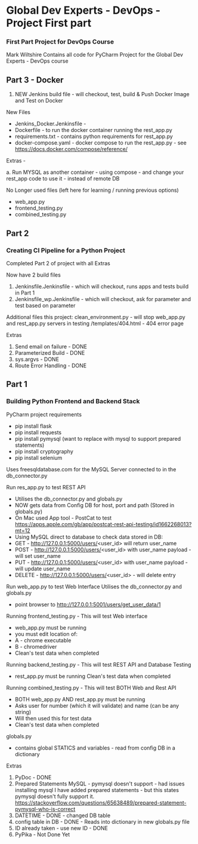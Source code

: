 # Global Dev Experts - DevOps - Project First part

### First Part Project for DevOps Course

Mark Wiltshire
Contains all code for PyCharm Project for the Global Dev Experts - DevOps course

## Part 3 - Docker

1. NEW Jenkins build file  - will checkout, test, build & Push Docker Image and Test on Docker

New Files
- Jenkins_Docker.Jenkinsfile -
- Dockerfile - to run the docker container running the rest_app.py
- requirements.txt - contains python requirements for rest_app.py
- docker-compose.yaml - docker compose to run the rest_app.py - see https://docs.docker.com/compose/reference/

Extras - 

a. Run MYSQL as another container - using compose - and change your rest_app code to use it - instead of remote DB

No Longer used files (left here for learning / running previous options)
- web_app.py
- frontend_testing.py
- combined_testing.py

## Part 2

### Creating CI Pipeline for a Python Project

Completed Part 2 of project with all Extras

Now have 2 build files
1. Jenkinsfile.Jenkinsfile - which will checkout, runs apps and tests build in Part 1
2. Jenkinsfile_wp.Jenkinsfile - which will checkout, ask for parameter and test based on parameter

Additional files this project:
clean_environment.py - will stop web_app.py and rest_app.py servers in testing
/templates/404.html - 404 error page

Extras
1. Send email on failure - DONE
2. Parameterized Build - DONE
3. sys.argvs - DONE
4. Route Error Handling - DONE


## Part 1

### Building Python Frontend and Backend Stack

PyCharm project requirements

* pip install flask
* pip install requests
* pip install pymysql (want to replace with mysql to support prepared statements)
* pip install cryptography
* pip install selenium

Uses freesqldatabase.com for the MySQL Server connected to in the db_connector.py

Run res_app.py to test REST API

* Utilises the db_connector.py and globals.py
* NOW gets data from Config DB for host, port and path (Stored in globals.py)
* On Mac used App tool - PostCat to test https://apps.apple.com/gb/app/postcat-rest-api-testing/id1662268013?mt=12
* Using MySQL direct to database to check data stored in DB:
* GET - http://127.0.0.1:5000/users/<user_id> will return user_name
* POST - http://127.0.0.1:5000/users/<user_id> with user_name payload - will set user_name
* PUT - http://127.0.0.1:5000/users/<user_id> with user_name payload - will update user_name
* DELETE - http://127.0.0.1:5000/users/<user_id>  - will delete entry

Run web_app.py to test Web Interface
Utilises the db_connector.py and globals.py

* point browser to http://127.0.0.1:5001/users/get_user_data/1

Running frontend_testing.py - This will test Web interface

* web_app.py must be running
* you must edit location of:
* A - chrome executable
* B - chromedriver
* Clean's test data when completed

Running backend_testing.py - This will test REST API and Database Testing

* rest_app.py must be running
  Clean's test data when completed

Running combined_testing.py - This will test BOTH Web and Rest API

* BOTH web_app.py AND rest_app.py must be running
* Asks user for number (which it will validate) and name (can be any string)
* Will then used this for test data
* Clean's test data when completed

globals.py

* contains global STATICS and variables - read from config DB in a dictionary

Extras

1. PyDoc - DONE
2. Prepared Statements MySQL - pymysql doesn't support - had issues installing mysql
   I have added prepared statements - but this states pymysql doesn't fully support it.
   https://stackoverflow.com/questions/65638489/prepared-statement-pymysql-who-is-correct
3. DATETIME - DONE - changed DB table
4. config table in DB - DONE - Reads into dictionary in new globals.py file
5. ID already taken - use new ID - DONE
6. PyPika - Not Done Yet
